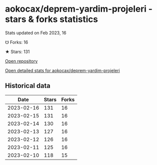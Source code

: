 # aokocax/deprem-yardim-projeleri - stars & forks statistics

Stats updated on Feb 2023, 16

☋ Forks: 16

★ Stars: 131

[Open repository](https://github.com/aokocax/deprem-yardim-projeleri)

[Open detailed stats for aokocax/deprem-yardim-projeleri](https://reviewgithub.com/rep/aokocax/deprem-yardim-projeleri)

## Historical data
| Date | Stars | Forks |
|------|-------|-------|
| 2023-02-16 | 131 | 16 | 
| 2023-02-15 | 131 | 16 | 
| 2023-02-14 | 130 | 16 | 
| 2023-02-13 | 127 | 16 | 
| 2023-02-12 | 126 | 16 | 
| 2023-02-11 | 125 | 16 | 
| 2023-02-10 | 118 | 15 | 

